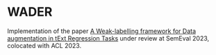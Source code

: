 # WADER
Implementation of the paper [A Weak-labelling framework for Data augmentation in tExt Regression Tasks](https://arxiv.org/abs/2303.02758) under review at SemEval 2023, colocated with ACL 2023.

